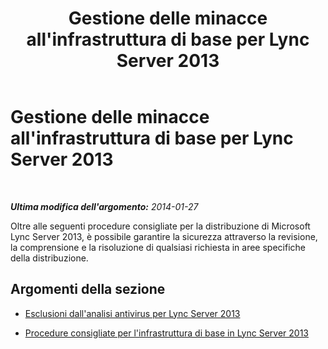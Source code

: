 ﻿---
title: Gestione delle minacce all'infrastruttura di base per Lync Server 2013
TOCTitle: Gestione delle minacce all'infrastruttura di base per Lync Server 2013
ms:assetid: bf90ecc3-f9ea-45db-93e2-9aecec06f0d8
ms:mtpsurl: https://technet.microsoft.com/it-it/library/Dn518334(v=OCS.15)
ms:contentKeyID: 60490918
ms.date: 08/24/2015
mtps_version: v=OCS.15
ms.translationtype: HT
---

# Gestione delle minacce all'infrastruttura di base per Lync Server 2013

 

_**Ultima modifica dell'argomento:** 2014-01-27_

Oltre alle seguenti procedure consigliate per la distribuzione di Microsoft Lync Server 2013, è possibile garantire la sicurezza attraverso la revisione, la comprensione e la risoluzione di qualsiasi richiesta in aree specifiche della distribuzione.

## Argomenti della sezione

  - [Esclusioni dall'analisi antivirus per Lync Server 2013](lync-server-2013-antivirus-scanning-exclusions.md)

  - [Procedure consigliate per l'infrastruttura di base in Lync Server 2013](lync-server-2013-best-practices-for-your-core-infrastructure.md)

